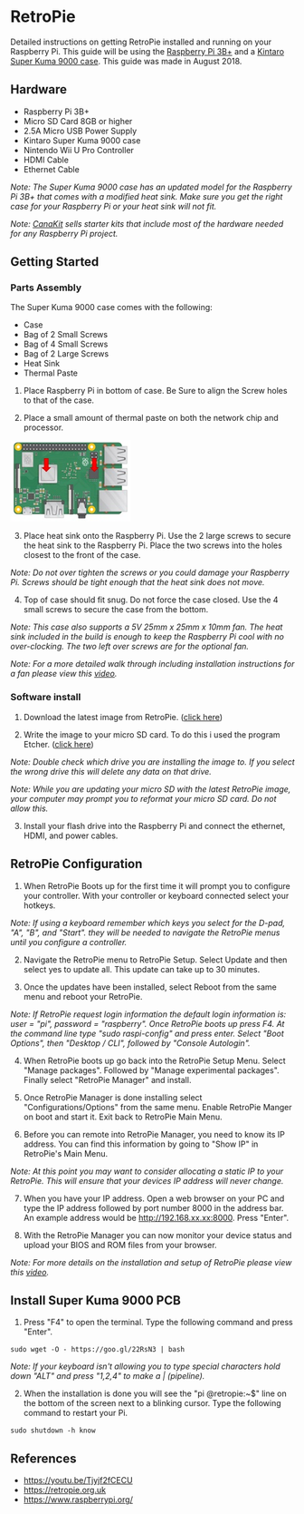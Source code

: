 # RetroPie

Detailed instructions on getting RetroPie installed and running on your Raspberry Pi. This guide will be using the [Raspberry Pi 3B+](https://www.raspberrypi.org/products/raspberry-pi-3-model-b-plus/) and a [Kintaro Super Kuma 9000 case](https://www.kintaro.co/products/super-kuma-9000). This guide was made in August 2018.

## Hardware

* Raspberry Pi 3B+
* Micro SD Card 8GB or higher
* 2.5A Micro USB Power Supply
* Kintaro Super Kuma 9000 case
* Nintendo Wii U Pro Controller
* HDMI Cable
* Ethernet Cable

 *Note: The Super Kuma 9000 case has an updated model for the Raspberry Pi 3B+ that comes with a modified heat sink. Make sure you get the right case for your Raspberry Pi or your heat sink will not fit.*

 *Note: [CanaKit](https://www.canakit.com/) sells starter kits that include most of the hardware needed for any Raspberry Pi project.*

## Getting Started

### Parts Assembly

The Super Kuma 9000 case comes with the following:

 * Case
 * Bag of 2 Small Screws
 * Bag of 4 Small Screws
 * Bag of 2 Large Screws
 * Heat Sink
 * Thermal Paste

1. Place Raspberry Pi in bottom of case. Be Sure to align the Screw holes to that of the case.

2. Place a small amount of thermal paste on both the network chip and processor.

 ![Thermal Paste Locations](img/thermalPaste.jpg)

3. Place heat sink onto the Raspberry Pi. Use the 2 large screws to secure the heat sink to the Raspberry Pi. Place the two screws into the holes closest to the front of the case.

 *Note: Do not over tighten the screws or you could damage your Raspberry Pi. Screws should be tight enough that the heat sink does not move.*

4. Top of case should fit snug. Do not force the case closed. Use the 4 small screws to secure the case from the bottom.

 *Note: This case also supports a 5V 25mm x 25mm x 10mm fan. The heat sink included in the build is enough to keep the Raspberry Pi cool with no over-clocking. The two left over screws are for the optional fan.*

 *Note: For a more detailed walk through including installation instructions for a fan please view this [video](https://youtu.be/3ya1WXlQFK8).*

### Software install

1. Download the latest image from RetroPie. ([click here](http://retropie.org.uk))

2. Write the image to your micro SD card. To do this i used the program Etcher. ([click here](http://etcher.io))

 *Note: Double check which drive you are installing the image to. If you select the wrong drive this will delete any data on that drive.*

 *Note: While you are updating your micro SD with the latest RetroPie image, your computer may prompt you to reformat your micro SD card. Do not allow this.*

3. Install your flash drive into the Raspberry Pi and connect the ethernet, HDMI, and power cables.

## RetroPie Configuration

1. When RetroPie Boots up for the first time it will prompt you to configure your controller. With your controller or keyboard connected select your hotkeys.

 *Note: If using a keyboard remember which keys you select for the D-pad, "A", "B", and "Start". they will be needed to navigate the RetroPie menus until you configure a controller.*

2. Navigate the RetroPie menu to RetroPie Setup. Select Update and then select yes to update all. This update can take up to 30 minutes.

3. Once the updates have been installed, select Reboot from the same menu and reboot your RetroPie.

  *Note: If RetroPie request login information the default login information is: user = "pi", password = "raspberry". Once RetroPie boots up press F4. At the command line type "sudo raspi-config" and press enter. Select "Boot Options", then "Desktop / CLI", followed by "Console Autologin".*

4. When RetroPie boots up go back into the RetroPie Setup Menu. Select "Manage packages". Followed by "Manage experimental packages". Finally select "RetroPie Manager" and install.

5. Once RetroPie Manager is done installing select "Configurations/Options" from the same menu. Enable RetroPie Manger on boot and start it. Exit back to RetroPie Main Menu.

6. Before you can remote into RetroPie Manager, you need to know its IP address. You can find this information by going to "Show IP" in RetroPie's Main Menu.

 *Note: At this point you may want to consider allocating a static IP to your RetroPie. This will ensure that your devices IP address will never change.*

7. When you have your IP address. Open a web browser on your PC and type the IP address followed by port number 8000 in the address bar. An example address would be http://192.168.xx.xx:8000. Press "Enter".

8. With the RetroPie Manager you can now monitor your device status and upload your BIOS and ROM files from your browser.

 *Note: For more details on the installation and setup of RetroPie please view this [video](https://youtu.be/Tjyjf2fCECU).*

## Install Super Kuma 9000 PCB

 1. Press "F4" to open the terminal. Type the following command and press "Enter".

  ```
  sudo wget -O - https://goo.gl/22RsN3 | bash
  ```

 *Note: If your keyboard isn't allowing you to type special characters hold down "ALT" and press "1,2,4" to make a | (pipeline).*

 2. When the installation is done you will see the "pi @retropie:~$" line on the bottom of the screen next to a blinking cursor. Type the following command to restart your Pi.

 ```
 sudo shutdown -h know
 ```

## References

 * https://youtu.be/Tjyjf2fCECU
 * https://retropie.org.uk
 * https://www.raspberrypi.org/
